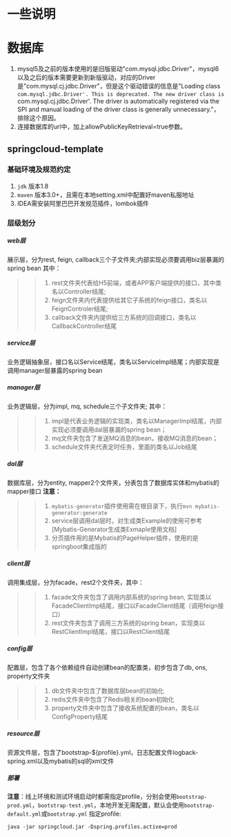 # 一些说明
# 数据库
1. mysql5及之前的版本使用的是旧版驱动"com.mysql.jdbc.Driver"，mysql6以及之后的版本需要更新到新版驱动，对应的Driver是"com.mysql.cj.jdbc.Driver"，但是这个驱动错误的信息是"Loading class `com.mysql.jdbc.Driver'. This is deprecated. The new driver class is `com.mysql.cj.jdbc.Driver'. The driver is automatically registered via the SPI and manual loading of the driver class is generally unnecessary."，排除这个原因。
2. 连接数据库的url中，加上allowPublicKeyRetrieval=true参数。
## springcloud-template
### 基础环境及规范约定
1. `jdk` 版本1.8
2. `maven` 版本3.0+，且需在本地setting.xml中配置好maven私服地址
3. IDEA需安装阿里巴巴开发规范插件，lombok插件 

### 层级划分
##### web层
展示层，分为rest, feign, callback三个子文件夹;内部实现必须要调用biz层暴漏的spring bean
其中：
>> 1. rest文件夹代表给H5前端，或者APP客户端提供的接口，其中类名以Controller结尾; 
>> 2. feign文件夹内代表提供给其它子系统的feign接口，类名以FeignControler结尾; 
>> 3. callback文件夹内提供给三方系统的回调接口，类名以CallbackController结尾

##### service层
业务逻辑抽象层，接口名以Service结尾，类名以ServiceImpl结尾；内部实现是调用manager层暴露的spring bean

##### manager层
业务逻辑层，分为impl, mq, schedule三个子文件夹;
其中：
>> 1. impl是代表业务逻辑的实现类，类名以ManagerImpl结尾，内部实现必须要调用dal层暴漏的spring bean；
>> 2. mq文件夹包含了发送MQ消息的bean，接收MQ消息的bean；
>> 3. schedule文件夹代表定时任务，里面的类名以Job结尾

##### dal层
数据库层，分为entity, mapper2个文件夹，分表包含了数据库实体和mybatis的mapper接口
**注意：**
>>1. `mybatis-generator`插件使用需在根目录下，执行`mvn mybatis-generator:generate`
>>2. service层调用dal层时，对生成类Example的使用可参考[Mybatis-Generator生成类Exmaple使用文档]
>>3. 分页插件用的是Mybatis的PageHelper插件，使用的是springboot集成版的

##### client层
调用集成层，分为facade，rest2个文件夹，其中：
>> 1. facade文件夹包含了调用内部系统的spring bean, 实现类以FacadeClientImp结尾，接口以FacadeClient结尾（调用feign接口）
>> 2. rest文件夹包含了调用三方系统的spring bean，实现类以RestClientImpl结尾，接口以RestClient结尾

##### config层
配置层，包含了各个依赖组件自动创建bean的配置类，初步包含了db, ons, property文件夹
>>1. db文件夹中包含了数据库层bean的初始化
>>2. redis文件夹中包含了Redis相关的bean初始化
>>3. property文件夹中包含了接收系统配置的bean，类名以ConfigProperty结尾

##### resource层
资源文件层，包含了bootstrap-${profile}.yml，日志配置文件logback-spring.xml以及mybatis的sql的xml文件

##### 部署
**注意**：线上环境和测试环境启动时都需指定profile，分别会使用`bootstrap-prod.yml`，`bootstrap-test.yml`，本地开发无需配置，默认会使用`bootstrap-default.yml`或`bootstrap.yml`
指定profile:
``` 
java -jar springcloud.jar -Dspring.profiles.active=prod
```




